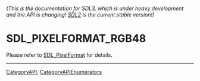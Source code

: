 ###### (This is the documentation for SDL3, which is under heavy development and the API is changing! [SDL2](https://wiki.libsdl.org/SDL2/) is the current stable version!)
# SDL_PIXELFORMAT_RGB48

Please refer to [SDL_PixelFormat](SDL_PixelFormat) for details.

----
[CategoryAPI](CategoryAPI), [CategoryAPIEnumerators](CategoryAPIEnumerators)

